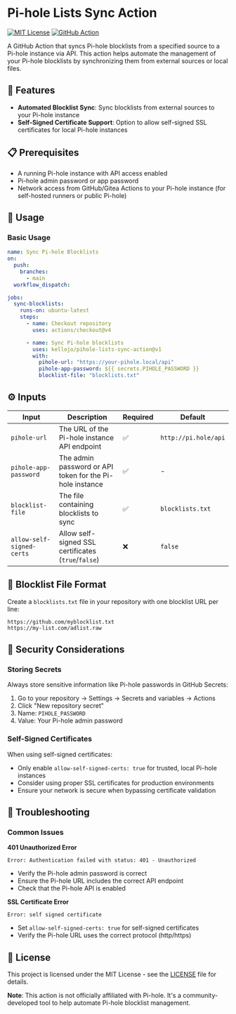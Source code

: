 # Pi-hole Lists Sync Action

[![MIT License](https://img.shields.io/badge/License-MIT-green.svg)](https://choosealicense.com/licenses/mit/)
[![GitHub Action](https://img.shields.io/badge/GitHub-Action-blue.svg)](https://github.com/features/actions)

A GitHub Action that syncs Pi-hole blocklists from a specified source to a Pi-hole instance via API. This action helps automate the management of your Pi-hole blocklists by synchronizing them from external sources or local files.

## 🚀 Features

- **Automated Blocklist Sync**: Sync blocklists from external sources to your Pi-hole instance
- **Self-Signed Certificate Support**: Option to allow self-signed SSL certificates for local Pi-hole instances

## 📋 Prerequisites

- A running Pi-hole instance with API access enabled
- Pi-hole admin password or app password
- Network access from GitHub/Gitea Actions to your Pi-hole instance (for self-hosted runners or public Pi-hole)

## 🔧 Usage

### Basic Usage

```yaml
name: Sync Pi-hole Blocklists
on:
  push:
    branches:
      - main
  workflow_dispatch:

jobs:
  sync-blocklists:
    runs-on: ubuntu-latest
    steps:
      - name: Checkout repository
        uses: actions/checkout@v4

      - name: Sync Pi-hole blocklists
        uses: kellojo/pihole-lists-sync-action@v1
        with:
          pihole-url: "https://your-pihole.local/api"
          pihole-app-password: ${{ secrets.PIHOLE_PASSWORD }}
          blocklist-file: "blocklists.txt"
```

## ⚙️ Inputs

| Input                     | Description                                              | Required | Default              |
| ------------------------- | -------------------------------------------------------- | -------- | -------------------- |
| `pihole-url`              | The URL of the Pi-hole instance API endpoint             | ✅       | `http://pi.hole/api` |
| `pihole-app-password`     | The admin password or API token for the Pi-hole instance | ✅       | -                    |
| `blocklist-file`          | The file containing blocklists to sync                   | ✅       | `blocklists.txt`     |
| `allow-self-signed-certs` | Allow self-signed SSL certificates (`true`/`false`)      | ❌       | `false`              |

## 📁 Blocklist File Format

Create a `blocklists.txt` file in your repository with one blocklist URL per line:

```text
https://github.com/myblocklist.txt
https://my-list.com/adlist.raw
```

## 🔐 Security Considerations

### Storing Secrets

Always store sensitive information like Pi-hole passwords in GitHub Secrets:

1. Go to your repository → Settings → Secrets and variables → Actions
2. Click "New repository secret"
3. Name: `PIHOLE_PASSWORD`
4. Value: Your Pi-hole admin password

### Self-Signed Certificates

When using self-signed certificates:

- Only enable `allow-self-signed-certs: true` for trusted, local Pi-hole instances
- Consider using proper SSL certificates for production environments
- Ensure your network is secure when bypassing certificate validation

## 🐛 Troubleshooting

### Common Issues

**401 Unauthorized Error**

```
Error: Authentication failed with status: 401 - Unauthorized
```

- Verify the Pi-hole admin password is correct
- Ensure the Pi-hole URL includes the correct API endpoint
- Check that the Pi-hole API is enabled

**SSL Certificate Error**

```
Error: self signed certificate
```

- Set `allow-self-signed-certs: true` for self-signed certificates
- Verify the Pi-hole URL uses the correct protocol (http/https)




## 📝 License

This project is licensed under the MIT License - see the [LICENSE](LICENSE) file for details.

**Note**: This action is not officially affiliated with Pi-hole. It's a community-developed tool to help automate Pi-hole blocklist management.
